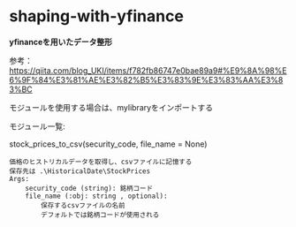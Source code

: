 # shaping-with-yfinance
**yfinanceを用いたデータ整形**

参考：https://qiita.com/blog_UKI/items/f782fb86747e0bae89a9#%E9%8A%98%E6%9F%84%E3%81%AE%E3%82%B5%E3%83%9E%E3%83%AA%E3%83%BC

モジュールを使用する場合は、mylibraryをインポートする

モジュール一覧:

stock_prices_to_csv(security_code, file_name = None)
   
    価格のヒストリカルデータを取得し、csvファイルに記憶する
    保存先は .\HistoricalDate\StockPrices
    Args:
        security_code (string): 銘柄コード
        file_name (:obj: string , optional): 
            保存するcsvファイルの名前
            デフォルトでは銘柄コードが使用される
